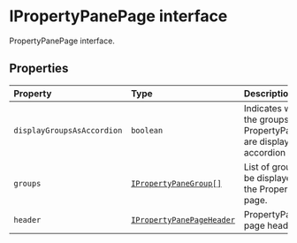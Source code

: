 # IPropertyPanePage interface





PropertyPanePage interface.




## Properties

| Property	   | Type	| Description|
|:-------------|:-------|:-----------|
|`displayGroupsAsAccordion`      | `boolean` | Indicates whether the groups on the PropertyPanePage are displayed as accordion or not. |
|`groups`      | [`IPropertyPaneGroup[]`](../sp-client-preview/ipropertypanegroup.md) | List of groups to be displayed on the PropertyPane page. |
|`header`      | [`IPropertyPanePageHeader`](../sp-client-preview/ipropertypanepageheader.md) | PropertyPane page header. |





